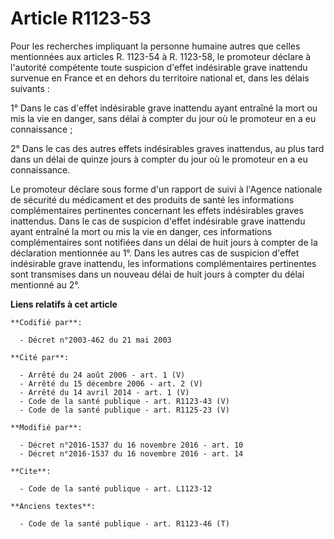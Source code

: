 # Article R1123-53

Pour les recherches impliquant la personne humaine autres que celles mentionnées aux articles R. 1123-54 à R. 1123-58, le
promoteur déclare à l'autorité compétente toute suspicion d'effet indésirable grave inattendu survenue en France et en dehors
du territoire national et, dans les délais suivants :

1° Dans le cas d'effet indésirable grave inattendu ayant entraîné la mort ou mis la vie en danger, sans délai à compter du
jour où le promoteur en a eu connaissance ;

2° Dans le cas des autres effets indésirables graves inattendus, au plus tard dans un délai de quinze jours à compter du jour
où le promoteur en a eu connaissance.

Le promoteur déclare sous forme d'un rapport de suivi à l'Agence nationale de sécurité du médicament et des produits de santé
les informations complémentaires pertinentes concernant les effets indésirables graves inattendus. Dans le cas de suspicion
d'effet indésirable grave inattendu ayant entraîné la mort ou mis la vie en danger, ces informations complémentaires sont
notifiées dans un délai de huit jours à compter de la déclaration mentionnée au 1°. Dans les autres cas de suspicion d'effet
indésirable grave inattendu, les informations complémentaires pertinentes sont transmises dans un nouveau délai de huit jours
à compter du délai mentionné au 2°.

**Liens relatifs à cet article**

	**Codifié par**:

	  - Décret n°2003-462 du 21 mai 2003

	**Cité par**:

	  - Arrêté du 24 août 2006 - art. 1 (V)
	  - Arrêté du 15 décembre 2006 - art. 2 (V)
	  - Arrêté du 14 avril 2014 - art. 1 (V)
	  - Code de la santé publique - art. R1123-43 (V)
	  - Code de la santé publique - art. R1125-23 (V)

	**Modifié par**:

	  - Décret n°2016-1537 du 16 novembre 2016 - art. 10
	  - Décret n°2016-1537 du 16 novembre 2016 - art. 14

	**Cite**:

	  - Code de la santé publique - art. L1123-12

	**Anciens textes**:

	  - Code de la santé publique - art. R1123-46 (T)
